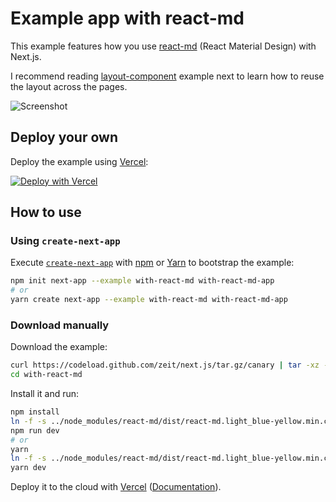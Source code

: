 # Example app with react-md

This example features how you use [react-md](https://react-md.mlaursen.com/) (React Material Design) with Next.js.

I recommend reading [layout-component](../layout-component) example next to learn how to reuse the layout across the pages.

![Screenshot](https://cloud.githubusercontent.com/assets/304265/22472564/b2e04ff0-e7de-11e6-921e-d0c9833ac805.png)

## Deploy your own

Deploy the example using [Vercel](https://vercel.com):

[![Deploy with Vercel](https://vercel.com/button)](https://vercel.com/import/project?template=https://github.com/zeit/next.js/tree/canary/examples/with-react-md)

## How to use

### Using `create-next-app`

Execute [`create-next-app`](https://github.com/zeit/next.js/tree/canary/packages/create-next-app) with [npm](https://docs.npmjs.com/cli/init) or [Yarn](https://yarnpkg.com/lang/en/docs/cli/create/) to bootstrap the example:

```bash
npm init next-app --example with-react-md with-react-md-app
# or
yarn create next-app --example with-react-md with-react-md-app
```

### Download manually

Download the example:

```bash
curl https://codeload.github.com/zeit/next.js/tar.gz/canary | tar -xz --strip=2 next.js-canary/examples/with-react-md
cd with-react-md
```

Install it and run:

```bash
npm install
ln -f -s ../node_modules/react-md/dist/react-md.light_blue-yellow.min.css public/react-md.light_blue-yellow.min.css
npm run dev
# or
yarn
ln -f -s ../node_modules/react-md/dist/react-md.light_blue-yellow.min.css public/react-md.light_blue-yellow.min.css
yarn dev
```

Deploy it to the cloud with [Vercel](https://vercel.com/import?filter=next.js&utm_source=github&utm_medium=readme&utm_campaign=next-example) ([Documentation](https://nextjs.org/docs/deployment)).

